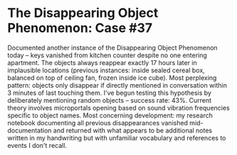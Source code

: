 # The Disappearing Object Phenomenon: Case #37

Documented another instance of the Disappearing Object Phenomenon today – keys vanished from kitchen counter despite no one entering apartment. The objects always reappear exactly 17 hours later in implausible locations (previous instances: inside sealed cereal box, balanced on top of ceiling fan, frozen inside ice cube). Most perplexing pattern: objects only disappear if directly mentioned in conversation within 3 minutes of last touching them. I've begun testing this hypothesis by deliberately mentioning random objects – success rate: 43%. Current theory involves microportals opening based on sound vibration frequencies specific to object names. Most concerning development: my research notebook documenting all previous disappearances vanished mid-documentation and returned with what appears to be additional notes written in my handwriting but with unfamiliar vocabulary and references to events I don't recall.